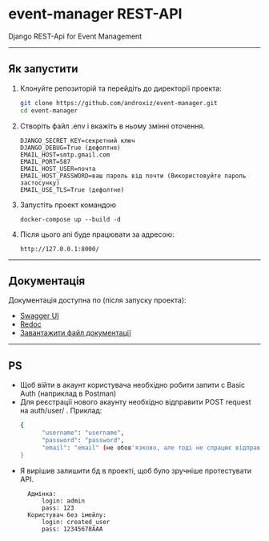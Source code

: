 # event-manager REST-API
Django REST-Api for Event Management

---
## Як запустити
1. Клонуйте репозиторій та перейдіть до директорії проекта:
   ```sh
   git clone https://github.com/androxiz/event-manager.git
   cd event-manager
2. Створіть файл .env і вкажіть в ньому змінні оточення.
    ```
    DJANGO_SECRET_KEY=секретний ключ
    DJANGO_DEBUG=True (дефолтне)
    EMAIL_HOST=smtp.gmail.com
    EMAIL_PORT=587
    EMAIL_HOST_USER=почта
    EMAIL_HOST_PASSWORD=ваш пароль від почти (Використовуйте пароль застосунку)
    EMAIL_USE_TLS=True (дефолтне)
3. Запустіть проект командою
   ```
   docker-compose up --build -d
4. Після цього апі буде працювати за адресою:
   ```
   http://127.0.0.1:8000/
---
## Документація
Документація доступна по (після запуску проекта):
- [Swagger UI](api/schema/swagger-ui/)
- [Redoc](api/schema/redoc/)
- [Завантажити файл документації](api/schema/)
---
## PS
- Щоб війти в акаунт користувача необхідно робити запити с Basic Auth (наприклад в Postman)
- Для реєстрації нового акаунту необхідно відправити POST request на auth/user/ . Приклад:
  ```sh
  {
        "username": "username",
        "password": "password",
        "email": "email" (не обов'язково, але тоді не спрацює відправка повідомлення на пошту)
  }
- Я вирішив залишити бд в проекті, щоб було зручніше протестувати API.
    ```
      Адмінка:
          login: admin
          pass: 123
      Користувач без імейлу:
          login: created_user
          pass: 12345678AAA

